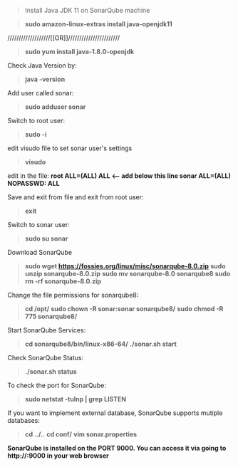 > Install Java JDK 11 on SonarQube machine

> **sudo amazon-linux-extras install java-openjdk11**

///////////////////[[OR]]///////////////////////

> **sudo yum install java-1.8.0-openjdk**

Check Java Version by:
> **java -version**

Add user called sonar:
> **sudo adduser sonar**

Switch to root user:
> **sudo -i**

edit visudo file to set sonar user's settings
> **visudo**

edit in the file:
**root    ALL=(ALL)   ALL   <-- add below this line
  sonar   ALL=(ALL)   NOPASSWD: ALL**

Save and exit from file and exit from root user:
> **exit**

Switch to sonar user:
> **sudo su sonar**

Download SonarQube
> **sudo wget https://fossies.org/linux/misc/sonarqube-8.0.zip**
> **sudo unzip sonarqube-8.0.zip**
> **sudo mv sonarqube-8.0 sonarqube8**
> **sudo rm -rf sonarqube-8.0.zip**

Change the file permissions for sonarqube8:
> **cd /opt/**
> **sudo chown -R sonar:sonar sonarqube8/**
> **sudo chmod -R 775 sonarqube8/**

Start SonarQube Services:
> **cd sonarqube8/bin/linux-x86-64/**
> **./sonar.sh start**

Check SonarQube Status:
> **./sonar.sh status**

To check the port for SonarQube:
> **sudo netstat -tulnp | grep LISTEN**

If you want to implement external database, SonarQube supports mutiple databases:
> **cd ../..**
> **cd conf/**
> **vim sonar.properties**

**SonarQube is installed on the PORT 9000. You can access it via going to http://<IP ADDRESS>:9000 in your web browser**
